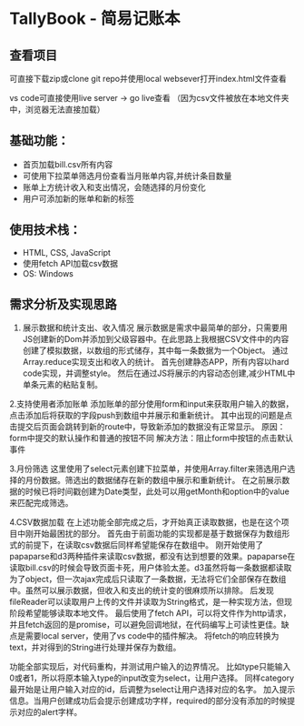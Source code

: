 # TallyBook - 简易记账本

## 查看项目
可直接下载zip或clone git repo并使用local websever打开index.html文件查看

vs code可直接使用live server -> go live查看
（因为csv文件被放在本地文件夹中，浏览器无法直接加载）

## 基础功能：
- 首页加载bill.csv所有内容
- 可使用下拉菜单筛选月份查看当月账单内容,并统计条目数量
- 账单上方统计收入和支出情况，会随选择的月份变化
- 用户可添加新的账单和新的标签

## 使用技术栈：
- HTML, CSS, JavaScript
- 使用fetch API加载csv数据
- OS: Windows

## 需求分析及实现思路
1. 展示数据和统计支出、收入情况
展示数据是需求中最简单的部分，只需要用JS创建新的Dom并添加到父级容器中。在此思路上我根据CSV文件中的内容创建了模拟数据，以数组的形式储存，其中每一条数据为一个Object。
通过Array.reduce实现支出和收入的统计。
首先创建静态APP，所有内容以hard code实现，并调整style。
然后在通过JS将展示的内容动态创建,减少HTML中单条元素的粘贴复制。

2.支持使用者添加账单
添加账单的部分使用form和input来获取用户输入的数据，点击添加后将获取的字段push到数组中并展示和重新统计。
其中出现的问题是点击提交后页面会跳转到新的route中，导致新添加的数据没有正常显示。
原因：form中提交的默认操作和普通的按钮不同
解决方法：阻止form中按钮的点击默认事件

3.月份筛选
这里使用了select元素创建下拉菜单，并使用Array.filter来筛选用户选择的月份数据。筛选出的数据储存在新的数组中展示和重新统计。
在之前展示数据的时候已将时间戳创建为Date类型，此处可以用getMonth和option中的value来匹配完成筛选。

4.CSV数据加载
在上述功能全部完成之后，才开始真正读取数据，也是在这个项目中刚开始最困扰的部分。
首先由于前面功能的实现都是基于数据保存为数组形式的前提下，在读取csv数据后同样希望能保存在数组中。
刚开始使用了papaparse和d3两种插件来读取csv数据，都没有达到想要的效果。papaparse在读取bill.csv的时候会导致页面卡死，用户体验太差。d3虽然将每一条数据都读取为了object，但一次ajax完成后只读取了一条数据，无法将它们全部保存在数组中。虽然可以展示数据，但收入和支出的统计变的很麻烦所以排除。
后发现fileReader可以读取用户上传的文件并读取为String格式，是一种实现方法，但现阶段希望能够读取本地文件。
最后使用了fetch API，可以将文件作为http请求，并且fetch返回的是promise，可以避免回调地狱，在代码编写上可读性更佳。缺点是需要local server，使用了vs code中的插件解决。
将fetch的响应转换为text，并对得到的String进行处理并保存为数组。

功能全部实现后，对代码重构，并测试用户输入的边界情况。
比如type只能输入0或者1，所以将原本输入type的input改变为select，让用户选择。
同样category最开始是让用户输入对应的id，后调整为select让用户选择对应的名字。
加入提示信息。当用户创建成功后会提示创建成功字样，required的部分没有添加的时候提示对应的alert字样。
